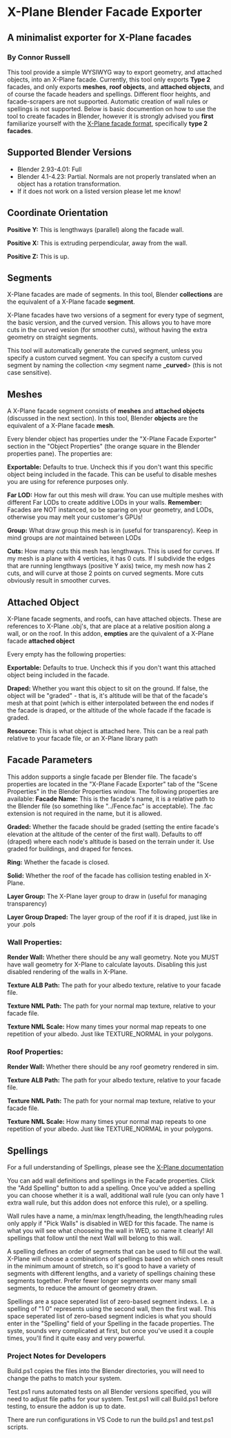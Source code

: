 # X-Plane Blender Facade Exporter
## A minimalist exporter for X-Plane facades
### By Connor Russell
This tool provide a simple WYSIWYG way to export geometry, and attached objects, into an X-Plane facade. Currently, this tool only exports **Type 2** facades, and only exports **meshes**, **roof objects**, and **attached objects**, and of course the facade headers and spellings. Different floor heights, and facade-scrapers are not supported. Automatic creation of wall rules or spellings is not supported. Below is basic documention on how to use the tool to create facades in Blender, however it is strongly advised you **first** familiarize yourself with the [X-Plane facade format](https://developer.x-plane.com/article/x-plane-10-facade-fac-file-format-specification/), specifically **type 2 facades**.

## Supported Blender Versions
 - Blender 2.93-4.01: Full
 - Blender 4.1-4.23: Partial. Normals are not properly translated when an object has a rotation transformation.
 - If it does not work on a listed version please let me know!

## Coordinate Orientation
**Positive Y:** This is lengthways (parallel) along the facade wall.

**Positive X:** This is extruding perpendicular, away from the wall.

**Positive Z:** This is up.

## Segments
X-Plane facades are made of segments. In this tool, Blender **collections** are the equivalent of a X-Plane facade **segment**.

X-Plane facades have two versions of a segment for every type of segment, the basic version, and the curved version. This allows you to have more cuts in the curved vesion (for smoother cuts), without having the extra geometry on straight segments.

This tool will automatically generate the curved segment, unless you specify a custom curved segment. You can specify a custom curved segment by naming the collection <my segment name **_curved**> (this is not case sensitive).

## Meshes
A X-Plane facade segment consists of **meshes** and **attached objects** (discussed in the next section). In this tool, Blender **objects** are the equivalent of a X-Plane facade **mesh**.

Every blender object has properties under the "X-Plane Facade Exporter" section in the "Object Properties" (the orange square in the Blender properties pane). The properties are:

**Exportable:** Defaults to true. Uncheck this if you don't want this specific object being included in the facade. This can be useful to disable meshes you are using for reference purposes only.

**Far LOD:** How far out this mesh will draw. You can use multiple meshes with different Far LODs to create additive LODs in your walls. **Remember:** Facades are NOT instanced, so be sparing on your geometry, and LODs, otherwise you may melt your customer's GPUs!

**Group:** What draw group this mesh is in (useful for transparency). Keep in mind groups are *not* maintained between LODs

**Cuts:** How many cuts this mesh has lengthways. This is used for curves. If my mesh is a plane with 4 verticies, it has 0 cuts. If I subdivide the edges that are running lengthways (positive Y axis) twice, my mesh now has 2 cuts, and will curve at those 2 points on curved segments. More cuts obviously result in smoother curves.

## Attached Object
X-Plane facade segments, and roofs, can have attached objects. These are references to X-Plane .obj's, that are place at a relative position along a wall, or on the roof. In this addon, **empties** are the quivalent of a X-Plane facade **attached object**

Every empty has the following properties:

**Exportable:** Defaults to true. Uncheck this if you don't want this attached object being included in the facade.

**Draped:** Whether you want this object to sit on the ground. If false, the object will be "graded" - that is, it's altitude will be that of the facade's mesh at that point (which is either interpolated between the end nodes if the facade is draped, or the altitude of the whole facade if the facade is graded.

**Resource:** This is what object is attached here. This can be a real path relative to your facade file, or an X-Plane library path

## Facade Parameters
This addon supports a single facade per Blender file. The facade's properties are located in the "X-Plane Facade Exporter" tab of the "Scene Properties" in the Blender Properties window. The following properties are available:
**Facade Name:** This is the facade's name, it is a relative path to the Blender file (so something like "../Fence.fac" is acceptable). The .fac extension is not required in the name, but it is allowed.

**Graded:** Whether the facade should be graded (setting the entire facade's elevation at the altitude of the center of the first wall). Defaults to off (draped) where each node's altitude is based on the terrain under it. Use graded for buildings, and draped for fences.

**Ring:** Whether the facade is closed. 

**Solid:** Whether the roof of the facade has collision testing enabled in X-Plane.

**Layer Group:** The X-Plane layer group to draw in (useful for managing transparency)

**Layer Group Draped:** The layer group of the roof if it is draped, just like in your .pols

### Wall Properties:

**Render Wall:** Whether there should be any wall geometry. Note you MUST have wall geometry for X-Plane to calculate layouts. Disabling this just disabled rendering of the walls in X-Plane.

**Texture ALB Path:** The path for your albedo texture, relative to your facade file.

**Texture NML Path:** The path for your normal map texture, relative to your facade file.

**Texture NML Scale:** How many times your normal map repeats to one repetition of your albedo. Just like TEXTURE_NORMAL in your polygons.

### Roof Properties:

**Render Wall:** Whether there should be any roof geometry rendered in sim.

**Texture ALB Path:** The path for your albedo texture, relative to your facade file.

**Texture NML Path:** The path for your normal map texture, relative to your facade file.

**Texture NML Scale:** How many times your normal map repeats to one repetition of your albedo. Just like TEXTURE_NORMAL in your polygons.

## Spellings
For a full understanding of Spellings, please see the [X-Plane documentation](https://developer.x-plane.com/article/x-plane-10-facade-fac-file-format-specification/)

You can add wall definitions and spellings in the Facade properties. Click the "Add Spelling" button to add a spelling. Once you've added a spelling you can choose whether it is a wall, additional wall rule (you can only have 1 extra wall rule, but this addon does not enforce this rule), or a spelling.

Wall rules have a name, a min/max length/heading, the length/heading rules only apply if "Pick Walls" is disabled in WED for this facade. The name is what you will see what chooseing the wall in WED, so name it clearly! All spellings that follow until the next Wall will belong to this wall.

A spelling defines an order of segments that can be used to fill out the wall. X-Plane will choose a combinations of spellings based on which ones result in the minimum amount of stretch, so it's good to have a variety of segments with different lengths, and a variety of spellings chaining these segments together. Prefer fewer longer segments over many small segments, to reduce the amount of geometry drawn. 

Spellings are a space seperated list of zero-based segment indexs. I.e. a spelling of "1 0" represents using the second wall, then the first wall. This space seperated list of zero-based segment indicies is what you should enter in the "Spelling" field of your Spelling in the facade properties. The syste, sounds very complicated at first, but once you've used it a couple times, you'll find it quite easy and very powerful.

### Project Notes for Developers

Build.ps1 copies the files into the Blender directories, you will need to change the paths to match your system.

Test.ps1 runs automated tests on all Blender versions specified, you will need to adjust file paths for your system. Test.ps1 will call Build.ps1 before testing, to ensure the addon is up to date.

There are run configurations in VS Code to run the build.ps1 and test.ps1 scripts.
